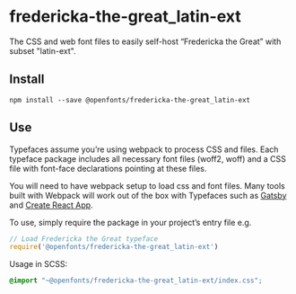 
# fredericka-the-great_latin-ext

The CSS and web font files to easily self-host “Fredericka the Great” with subset "latin-ext".

## Install

`npm install --save @openfonts/fredericka-the-great_latin-ext`

## Use

Typefaces assume you’re using webpack to process CSS and files. Each typeface
package includes all necessary font files (woff2, woff) and a CSS file with
font-face declarations pointing at these files.

You will need to have webpack setup to load css and font files. Many tools built
with Webpack will work out of the box with Typefaces such as [Gatsby](https://github.com/gatsbyjs/gatsby)
and [Create React App](https://github.com/facebookincubator/create-react-app).

To use, simply require the package in your project’s entry file e.g.

```javascript
// Load Fredericka the Great typeface
require('@openfonts/fredericka-the-great_latin-ext')
```

Usage in SCSS:
```scss
@import "~@openfonts/fredericka-the-great_latin-ext/index.css";
```
